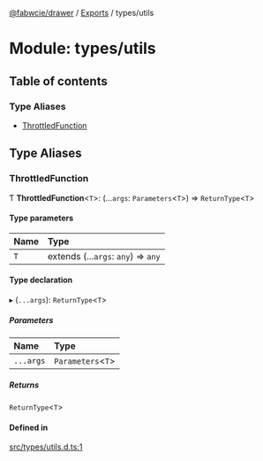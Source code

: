 [@fabwcie/drawer](../README.md) / [Exports](../modules.md) / types/utils

# Module: types/utils

## Table of contents

### Type Aliases

- [ThrottledFunction](types_utils.md#throttledfunction)

## Type Aliases

### ThrottledFunction

Ƭ **ThrottledFunction**<`T`\>: (...`args`: `Parameters`<`T`\>) => `ReturnType`<`T`\>

#### Type parameters

| Name | Type |
| :------ | :------ |
| `T` | extends (...`args`: `any`) => `any` |

#### Type declaration

▸ (`...args`): `ReturnType`<`T`\>

##### Parameters

| Name | Type |
| :------ | :------ |
| `...args` | `Parameters`<`T`\> |

##### Returns

`ReturnType`<`T`\>

#### Defined in

[src/types/utils.d.ts:1](https://github.com/fabwcie/drawer/blob/850d9ed/src/types/utils.d.ts#L1)
